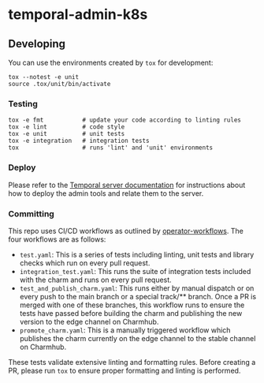 # temporal-admin-k8s

## Developing

You can use the environments created by `tox` for development:

```shell
tox --notest -e unit
source .tox/unit/bin/activate
```

### Testing

```shell
tox -e fmt           # update your code according to linting rules
tox -e lint          # code style
tox -e unit          # unit tests
tox -e integration   # integration tests
tox                  # runs 'lint' and 'unit' environments
```

### Deploy

Please refer to the
[Temporal server documentation](https://github.com/canonical/temporal-k8s-operator/blob/main/CONTRIBUTING.md)
for instructions about how to deploy the admin tools and relate them to the
server.

### Committing

This repo uses CI/CD workflows as outlined by [operator-workflows](https://github.com/canonical/operator-workflows). The four workflows are as follows:
- `test.yaml`: This is a series of tests including linting, unit tests and library checks which run on every pull request.
- `integration_test.yaml`: This runs the suite of integration tests included with the charm and runs on every pull request.
- `test_and_publish_charm.yaml`: This runs either by manual dispatch or on every push to the main branch or a special track/** branch. Once a PR is merged with one of these branches, this workflow runs to ensure the tests have passed before building the charm and publishing the new version to the edge channel on Charmhub.
- `promote_charm.yaml`: This is a manually triggered workflow which publishes the charm currently on the edge channel to the stable channel on Charmhub.

These tests validate extensive linting and formatting rules. Before creating a PR, please run `tox` to ensure proper formatting and linting is performed.
